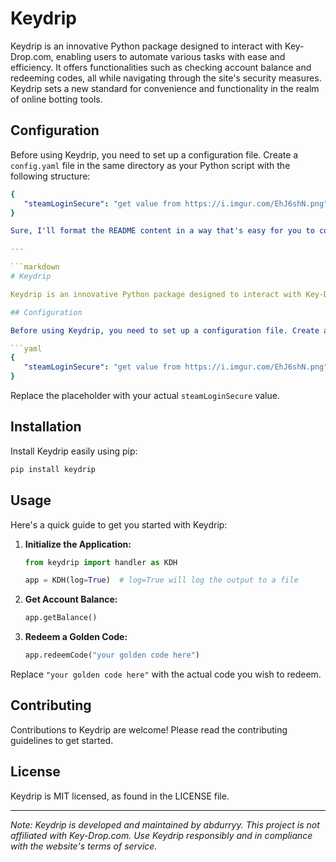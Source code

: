 # Keydrip

Keydrip is an innovative Python package designed to interact with Key-Drop.com, enabling users to automate various tasks with ease and efficiency. It offers functionalities such as checking account balance and redeeming codes, all while navigating through the site's security measures. Keydrip sets a new standard for convenience and functionality in the realm of online botting tools.

## Configuration

Before using Keydrip, you need to set up a configuration file. Create a `config.yaml` file in the same directory as your Python script with the following structure:

```yaml
{
   "steamLoginSecure": "get value from https://i.imgur.com/EhJ6shN.png" 
}

Sure, I'll format the README content in a way that's easy for you to copy and paste:

---

```markdown
# Keydrip

Keydrip is an innovative Python package designed to interact with Key-Drop.com, enabling users to automate various tasks with ease and efficiency. It offers functionalities such as checking account balance and redeeming codes, all while navigating through the site's security measures. Keydrip sets a new standard for convenience and functionality in the realm of online botting tools.

## Configuration

Before using Keydrip, you need to set up a configuration file. Create a `config.yaml` file in the same directory as your Python script with the following structure:

```yaml
{
   "steamLoginSecure": "get value from https://i.imgur.com/EhJ6shN.png" 
}
```

Replace the placeholder with your actual `steamLoginSecure` value.

## Installation

Install Keydrip easily using pip:

```bash
pip install keydrip
```

## Usage

Here's a quick guide to get you started with Keydrip:

1. **Initialize the Application:**

   ```python
   from keydrip import handler as KDH

   app = KDH(log=True)  # log=True will log the output to a file
   ```

2. **Get Account Balance:**

   ```python
   app.getBalance()
   ```

3. **Redeem a Golden Code:**

   ```python
   app.redeemCode("your golden code here")
   ```

Replace `"your golden code here"` with the actual code you wish to redeem.

## Contributing

Contributions to Keydrip are welcome! Please read the contributing guidelines to get started.

## License

Keydrip is MIT licensed, as found in the LICENSE file.


---

*Note: Keydrip is developed and maintained by abdurryy. This project is not affiliated with Key-Drop.com. Use Keydrip responsibly and in compliance with the website's terms of service.*

